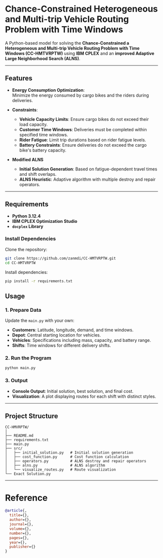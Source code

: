 # Chance-Constrained Heterogeneous and Multi-trip Vehicle Routing Problem with Time Windows

A Python-based model for solving the **Chance-Constrained a Heterogeneous and Multi-trip Vehicle Routing Problem with Time Windows (CC-HMTVRPTW)** using **IBM CPLEX** and an **improved Adaptive Large Neighborhood Search (ALNS)**. 

---

## **Features**

- **Energy Consumption Optimization**:  
  Minimize the energy consumed by cargo bikes and the riders during deliveries.
  
- **Constraints**:  
  - **Vehicle Capacity Limits**: Ensure cargo bikes do not exceed their load capacity.
  - **Customer Time Windows**: Deliveries must be completed within specified time windows.
  - **Rider Fatigue**: Limit trip durations based on rider fatigue levels.
  - **Battery Constraints**: Ensure deliveries do not exceed the cargo bike's battery capacity.

- **Modified ALNS**
  - **Initial Solution Generation**: Based on fatigue-dependent travel times and shift overlaps.
  - **ALNS Heuristic**: Adaptive algorithm with multiple destroy and repair operators.
---

## **Requirements**

- **Python 3.12.4**
- **IBM CPLEX Optimization Studio**
- **`docplex` Library**

### **Install Dependencies**

Clone the repository:

```bash
git clone https://github.com/zanmdi/CC-HMTVRPTW.git
cd CC-HMTVRPTW
```
Install dependencies:

```bash
pip install -r requirements.txt
```

## **Usage**

### 1. **Prepare Data**

Update the `main.py` with your own:

- **Customers**: Latitude, longitude, demand, and time windows.
- **Depot**: Central starting location for vehicles.
- **Vehicles**: Specifications including mass, capacity, and battery range.
- **Shifts**: Time windows for different delivery shifts.

### 2. **Run the Program**

```bash
python main.py
```

### 3. **Output**

- **Console Output**: Initial solution, best solution, and final cost.
- **Visualization**: A plot displaying routes for each shift with distinct styles.

---

## **Project Structure**

```
CC-HMVRPTW/
│
├── README.md
├── requirements.txt
├── main.py         
├── src/
│   ├── initial_solution.py   # Initial solution generation
│   ├── cost_function.py      # Cost function calculation
│   ├── operators.py          # ALNS destroy and repair operators
│   ├── alns.py               # ALNS algorithm
│   └── visualize_routes.py   # Route visualization
└── Exact Solution.py 
```

---

# Reference

  ```bibtex
  @article{,
    title={},
    author={},
    journal={},
    volume={},
    number={},
    pages={},
    year={},
    publisher={}
  }

